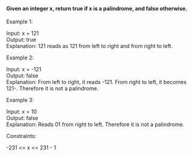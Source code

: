 #### Given an integer x, return true if x is a palindrome, and false otherwise.


Example 1:

Input: x = 121 \
Output: true \
Explanation: 121 reads as 121 from left to right and from right to left.


Example 2:

Input: x = -121 \
Output: false \
Explanation: From left to right, it reads -121. From right to left, it becomes 121-. Therefore it is not a palindrome.


Example 3:

Input: x = 10 \
Output: false \
Explanation: Reads 01 from right to left. Therefore it is not a palindrome.
 

Constraints:

-231 <= x <= 231 - 1